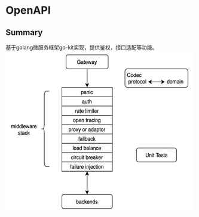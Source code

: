 # OpenAPI

## Summary
基于golang微服务框架go-kit实现，提供鉴权，接口适配等功能。
<img src="https://github.com/cyber4ron/notes/blob/master/images/open_api_archt.jpg" width="547" height="433">

